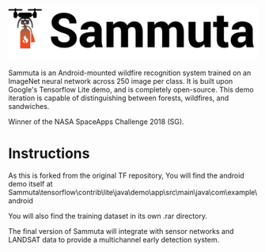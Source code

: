 ![alt text](https://github.com/EXJUSTICE/Sammuta/blob/master/sammuta.jpg)


Sammuta is an Android-mounted wildfire recognition system trained on an ImageNet neural network across 250 image per class.
It is built upon Google's Tensorflow Lite demo, and is completely open-source.
This demo iteration is capable of distinguishing between forests, wildfires, and sandwiches. 

Winner of the NASA SpaceApps Challenge 2018 (SG).

# Instructions

As this is forked from the original TF repository, You will find the android demo itself at 
Sammuta\tensorflow\contrib\lite\java\demo\app\src\main\java\com\example\android

You will also find the training dataset in its own .rar directory.

The final version of Sammuta will integrate with sensor networks and LANDSAT data to provide a multichannel early detection system.
